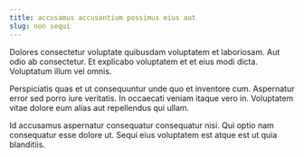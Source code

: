```yaml
---
title: accusamus accusantium possimus eius aut
slug: non sequi
---
```


Dolores consectetur voluptate quibusdam voluptatem et laboriosam. Aut odio ab consectetur. Et explicabo voluptatem et et eius modi dicta. Voluptatum illum vel omnis.

Perspiciatis quas et ut consequuntur unde quo et inventore cum. Aspernatur error sed porro iure veritatis. In occaecati veniam itaque vero in. Voluptatem vitae dolore eum alias aut repellendus qui ullam.

Id accusamus aspernatur consequatur consequatur nisi. Qui optio nam consequatur esse dolore ut. Sequi eius voluptatem est atque est ut quia blanditiis.
